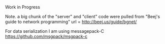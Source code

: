 Work in Progress

Note. a big chunk of the "server" and "client" code were pulled from "Beej's guide to network programming"
url = http://beej.us/guide/bgnet/

For data serialization I am using messagepack-C
https://github.com/msgpack/msgpack-c


